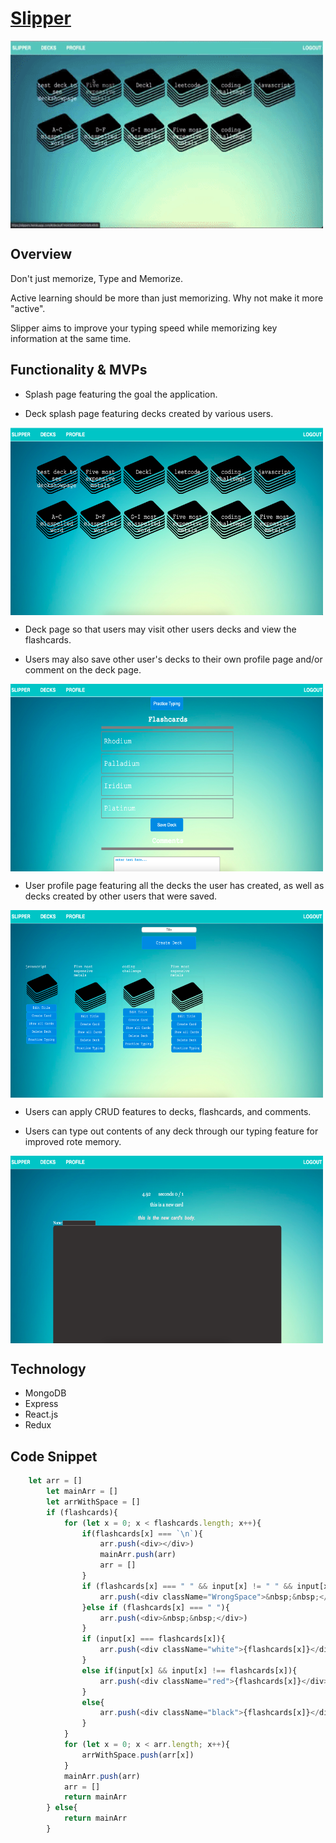 # [Slipper](https://slippers.herokuapp.com/)

<img align="center" width="500" height="300" src="https://github.com/ccy1563/Flashcard-Wars/blob/main/slipper.gif">

## Overview
Don't just memorize, Type and Memorize.

Active learning should be more than just memorizing. Why not make it more "active". 

Slipper aims to improve your typing speed while memorizing key information at the same time.

## Functionality & MVPs
* Splash page featuring the goal the application.

* Deck splash page featuring decks created by various users.
<img align="center" width="500" height="300" src="https://github.com/ccy1563/Flashcard-Wars/blob/main/deck_splash.jpg">

* Deck page so that users may visit other users decks and view the flashcards. 

* Users may also save other user's decks to their own profile page and/or comment on the deck page.

<img align="center" width="500" height="300" src="https://github.com/ccy1563/Flashcard-Wars/blob/main/flashcard_show.jpg">

* User profile page featuring all the decks the user has created, as well as decks created by other users that were saved.
<img align="center" width="500" height="300" src="https://github.com/ccy1563/Flashcard-Wars/blob/main/user_profile.jpg">

* Users can apply CRUD features to decks, flashcards, and comments.

* Users can type out contents of any deck through our typing feature for improved rote memory.
<img align="center" width="500" height="300" src="https://github.com/ccy1563/Flashcard-Wars/blob/main/typing.jpg">

## Technology
* MongoDB
* Express
* React.js
* Redux

## Code Snippet
```Javascript
    let arr = []
        let mainArr = []
        let arrWithSpace = []
        if (flashcards){
            for (let x = 0; x < flashcards.length; x++){
                if(flashcards[x] === `\n`){
                    arr.push(<div></div>)                    
                    mainArr.push(arr)
                    arr = []
                }
                if (flashcards[x] === " " && input[x] != " " && input[x] != undefined){
                    arr.push(<div className="WrongSpace">&nbsp;&nbsp;</div>)
                }else if (flashcards[x] === " "){
                    arr.push(<div>&nbsp;&nbsp;</div>)
                }
                if (input[x] === flashcards[x]){
                    arr.push(<div className="white">{flashcards[x]}</div>)                
                }            
                else if(input[x] && input[x] !== flashcards[x]){
                    arr.push(<div className="red">{flashcards[x]}</div>)    
                }            
                else{
                    arr.push(<div className="black">{flashcards[x]}</div>)
                }
            }
            for (let x = 0; x < arr.length; x++){
                arrWithSpace.push(arr[x])
            }
            mainArr.push(arr)
            arr = []
            return mainArr
        } else{
            return mainArr
        }
```